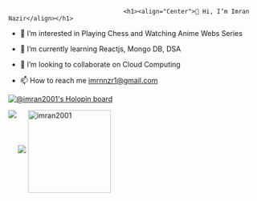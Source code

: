 

                                    <h1><align="Center">👋 Hi, I’m Imran Nazir</align></h1>

- 👀 I’m interested in Playing Chess and Watching Anime Webs Series

- 🌱 I’m currently learning Reactjs, Mongo DB, DSA

- 💞️ I’m looking to collaborate on Cloud Computing

- 📫 How to reach me imrnnzr1@gmail.com

<!---
imran2001/imran2001 is a ✨ special ✨ repository because its `README.md` (this file) appears on your GitHub profile.
You can click the Preview link to take a look at your changes.
--->
[![@imran2001's Holopin board](https://holopin.me/imran2001)](https://holopin.io/@imran2001)

<img src="https://github-readme-stats.vercel.app/api?username=imran2001&show_icons=true&theme=dark"/>
<img align="left" src="https://github-readme-stats.vercel.app/api/top-langs/?username=imran2001&layout=compact&theme=dark"/><img height=165px align="center"  src="https://github-readme-streak-stats.herokuapp.com/?user=imran2001&layout=compact&theme=dark" alt="imran2001"/>
<br>

